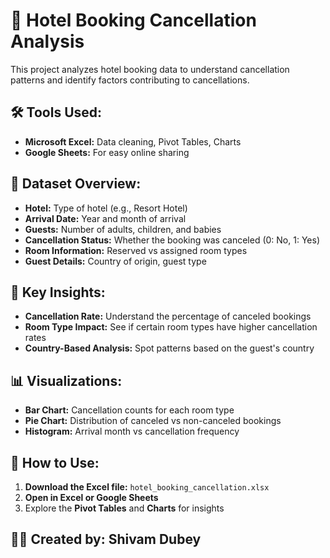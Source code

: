 # 🏨 Hotel Booking Cancellation Analysis

This project analyzes hotel booking data to understand cancellation patterns and identify factors contributing to cancellations.

## 🛠 Tools Used:
- **Microsoft Excel:** Data cleaning, Pivot Tables, Charts
- **Google Sheets:** For easy online sharing

## 📂 Dataset Overview:
- **Hotel:** Type of hotel (e.g., Resort Hotel)
- **Arrival Date:** Year and month of arrival
- **Guests:** Number of adults, children, and babies
- **Cancellation Status:** Whether the booking was canceled (0: No, 1: Yes)
- **Room Information:** Reserved vs assigned room types
- **Guest Details:** Country of origin, guest type

## 🔑 Key Insights:
- **Cancellation Rate:** Understand the percentage of canceled bookings
- **Room Type Impact:** See if certain room types have higher cancellation rates
- **Country-Based Analysis:** Spot patterns based on the guest's country

## 📊 Visualizations:
- **Bar Chart:** Cancellation counts for each room type
- **Pie Chart:** Distribution of canceled vs non-canceled bookings
- **Histogram:** Arrival month vs cancellation frequency

## 🚀 How to Use:
1. **Download the Excel file:** `hotel_booking_cancellation.xlsx`
2. **Open in Excel or Google Sheets**
3. Explore the **Pivot Tables** and **Charts** for insights

## 👨‍💻 Created by: Shivam Dubey
